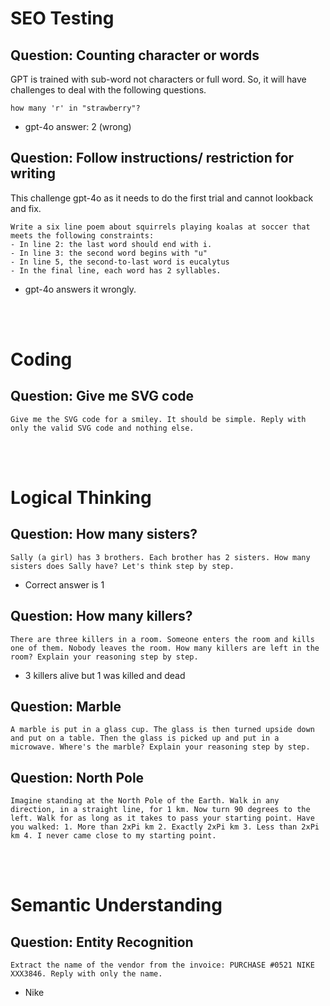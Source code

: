 # SEO Testing

## Question: Counting character or words
GPT is trained with sub-word not characters or full word. So, it will have challenges to deal with the following questions.
```
how many 'r' in "strawberry"?
```
* gpt-4o answer: 2 (wrong)

## Question: Follow instructions/ restriction for writing
This challenge gpt-4o as it needs to do the first trial and cannot lookback and fix.
```
Write a six line poem about squirrels playing koalas at soccer that meets the following constraints:
- In line 2: the last word should end with i.
- In line 3: the second word begins with "u"
- In line 5, the second-to-last word is eucalytus
- In the final line, each word has 2 syllables.
```
* gpt-4o answers it wrongly.

<br>
<br>

# Coding

## Question: Give me SVG code 
```
Give me the SVG code for a smiley. It should be simple. Reply with only the valid SVG code and nothing else.
```
<br>
<br>

# Logical Thinking

## Question: How many sisters?
```
Sally (a girl) has 3 brothers. Each brother has 2 sisters. How many sisters does Sally have? Let's think step by step.
```
* Correct answer is 1

## Question: How many killers?
```
There are three killers in a room. Someone enters the room and kills one of them. Nobody leaves the room. How many killers are left in the room? Explain your reasoning step by step.
```
* 3 killers alive but 1 was killed and dead
  
## Question: Marble 
```
A marble is put in a glass cup. The glass is then turned upside down and put on a table. Then the glass is picked up and put in a microwave. Where's the marble? Explain your reasoning step by step.
```
## Question: North Pole
```
Imagine standing at the North Pole of the Earth. Walk in any direction, in a straight line, for 1 km. Now turn 90 degrees to the left. Walk for as long as it takes to pass your starting point. Have you walked: 1. More than 2xPi km 2. Exactly 2xPi km 3. Less than 2xPi km 4. I never came close to my starting point.
```

<br>
<br>

# Semantic Understanding

## Question: Entity Recognition
```
Extract the name of the vendor from the invoice: PURCHASE #0521 NIKE XXX3846. Reply with only the name.
```
* Nike
